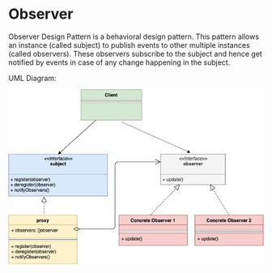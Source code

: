 # Observer

Observer Design Pattern is a behavioral design pattern. This pattern allows an instance (called subject) to publish events to other multiple instances (called observers).  These observers subscribe to the subject and hence get notified by events in case of any change happening in the subject.

UML Diagram:

![](./../../images/Observer-Design-Pattern.jpg)
